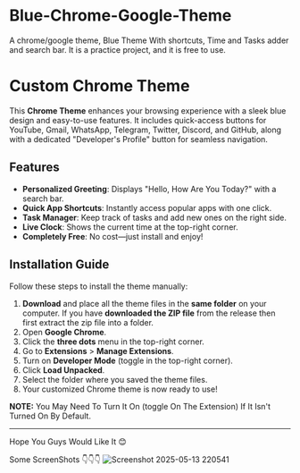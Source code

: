 # Blue-Chrome-Google-Theme
A chrome/google theme, Blue Theme With shortcuts, Time and Tasks adder and search bar. It is a practice project, and it is free to use.


# Custom Chrome Theme

This **Chrome Theme** enhances your browsing experience with a sleek blue design and easy-to-use features. It includes quick-access buttons for YouTube, Gmail, WhatsApp, Telegram, Twitter, Discord, and GitHub, along with a dedicated "Developer's Profile" button for seamless navigation.

## Features
- **Personalized Greeting**: Displays "Hello, How Are You Today?" with a search bar. 
- **Quick App Shortcuts**: Instantly access popular apps with one click.
- **Task Manager**: Keep track of tasks and add new ones on the right side.
- **Live Clock**: Shows the current time at the top-right corner.
- **Completely Free**: No cost—just install and enjoy!

## Installation Guide  
Follow these steps to install the theme manually:  

1. **Download** and place all the theme files in the **same folder** on your computer. If you have **downloaded the ZIP file** from the release then first extract the zip file into a folder.
2. Open **Google Chrome**.  
3. Click the **three dots** menu in the top-right corner.  
4. Go to **Extensions** > **Manage Extensions**.  
5. Turn on **Developer Mode** (toggle in the top-right corner).  
6. Click **Load Unpacked**.  
7. Select the folder where you saved the theme files.  
8. Your customized Chrome theme is now ready to use!

**NOTE:** You May Need To Turn It On (toggle On The Extension) If It Isn't Turned On By Default.

---

Hope You Guys Would Like It 😊


Some ScreenShots 👇👇👇
![Screenshot 2025-05-13 220541](https://github.com/user-attachments/assets/8c26db36-99ed-4351-ac08-f90d5c007985)


